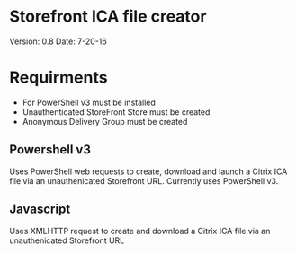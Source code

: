 # Storefront ICA file creator

Version: 0.8
Date: 7-20-16

# Requirments
* For PowerShell v3 must be installed
* Unauthenticated StoreFront Store must be created
* Anonymous Delivery Group must be created

## Powershell v3 
Uses PowerShell web requests to create, download and launch a Citrix ICA file via an unauthenicated Storefront URL.  Currently uses PowerShell v3.

## Javascript
Uses XMLHTTP request to create and download a Citrix ICA file via an unauthenicated Storefront URL
